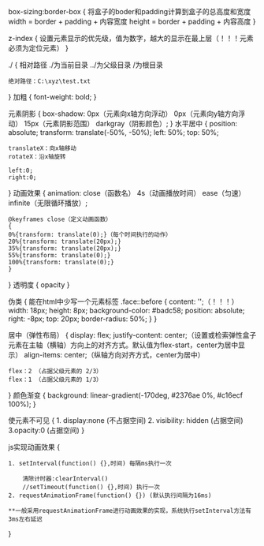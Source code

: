 box-sizing:border-box
{
    将盒子的boder和padding计算到盒子的总高度和宽度
    width = border + padding + 内容宽度
    height = border + padding + 内容高度
}

z-index
{
    设置元素显示的优先级，值为数字，越大的显示在最上层（！！！元素必须为定位元素）
}

./
{
    相对路径
    ./为当前目录
    ../为父级目录
    /为根目录

    绝对路径：C:\xyz\test.txt 
}
加粗
{
    font-weight: bold;
}

元素阴影
{
    box-shadow: 0px（元素向x轴方向浮动） 0px（元素向y轴方向浮动） 15px（元素阴影范围） darkgray（阴影颜色）;
}
水平居中
{
    position: absolute;
    transform: translate(-50%, -50%);
    left: 50%;
    top: 50%;

    translateX：向x轴移动
    rotateX：沿x轴旋转

    left:0;
    right:0;
}
动画效果
{
    animation: close（函数名） 4s（动画播放时间） ease（匀速） infinite（无限循环播放）;

    @keyframes close（定义动画函数）
    {
    0%{transform: translate(0);}（每个时间执行的动作）
    20%{transform: translate(20px);}
    35%{transform: translate(20px);}
    55%{transform: translate(0);}
    100%{transform: translate(0);}
    }
}
透明度
{
    opacity
}

伪类
{
    能在html中少写一个元素标签
    .face::before
    {
        content: '';（！！！）
        width: 18px;
        height: 8px;
        background-color: #badc58;
        position: absolute;
        right: -8px;
        top: 20px;
        border-radius: 50%;
    }
}

居中（弹性布局）
{
    display: flex;
    justify-content: center;（设置或检索弹性盒子元素在主轴（横轴）方向上的对齐方式。默认值为flex-start，center为居中显示）
    align-items: center;（纵轴方向对齐方式，center为居中）

    flex：2 （占据父级元素的 2/3）
    flex：1 （占据父级元素的 1/3）
}
颜色渐变
{
    background: linear-gradient(-170deg, #2376ae 0%, #c16ecf 100%);
}

使元素不可见
{
    1. display:none (不占据空间)
    2. visibility: hidden (占据空间)
    3.opacity:0 (占据空间)
}

js实现动画效果
{
    
    1. setInterval(function() {},时间) 每隔ms执行一次

        清除计时器:clearInterval()
        //setTimeout(function() {},时间) 执行一次
    2. requestAnimationFrame(function() {}) (默认执行间隔为16ms)

    **一般采用requestAnimationFrame进行动画效果的实现，系统执行setInterval方法有3ms左右延迟

}